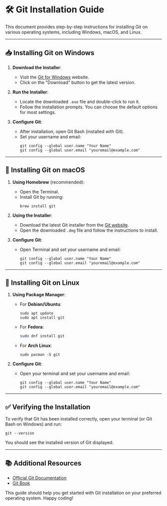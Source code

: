 # 🛠️ Git Installation Guide

This document provides step-by-step instructions for installing Git on various operating systems, including Windows, macOS, and Linux.

---

## 📥 Installing Git on Windows

1. **Download the Installer**:
   - Visit the [Git for Windows](https://gitforwindows.org/) website.
   - Click on the "Download" button to get the latest version.

2. **Run the Installer**:
   - Locate the downloaded `.exe` file and double-click to run it.
   - Follow the installation prompts. You can choose the default options for most settings.

3. **Configure Git**:
   - After installation, open Git Bash (installed with Git).
   - Set your username and email:
     ```
     git config --global user.name "Your Name"
     git config --global user.email "youremail@example.com"
     ```

---

## 🍏 Installing Git on macOS

1. **Using Homebrew** (recommended):
   - Open the Terminal.
   - Install Git by running:
     ```
     brew install git
     ```

2. **Using the Installer**:
   - Download the latest Git installer from the [Git website](https://git-scm.com/download/mac).
   - Open the downloaded `.dmg` file and follow the instructions to install.

3. **Configure Git**:
   - Open Terminal and set your username and email:
     ```
     git config --global user.name "Your Name"
     git config --global user.email "youremail@example.com"
     ```

---

## 🐧 Installing Git on Linux

1. **Using Package Manager**:
   - For **Debian/Ubuntu**:
     ```
     sudo apt update
     sudo apt install git
     ```
   - For **Fedora**:
    
     ```sh
     sudo dnf install git
     ```
   - For **Arch Linux**:
     ```
     sudo pacman -S git
     ```

2. **Configure Git**:
   - Open your terminal and set your username and email:
     ```
     git config --global user.name "Your Name"
     git config --global user.email "youremail@example.com"
     ```

---

## ✅ Verifying the Installation

To verify that Git has been installed correctly, open your terminal (or Git Bash on Windows) and run:
```
git --version
```
You should see the installed version of Git displayed.

---

## 📚 Additional Resources

- [Official Git Documentation](https://git-scm.com/doc)
- [Git Book](https://git-scm.com/book/en/v2)

This guide should help you get started with Git installation on your preferred operating system. Happy coding!